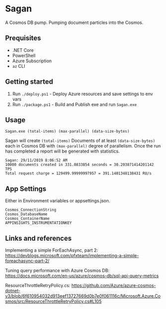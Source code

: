 # Sagan

A Cosmos DB pump. Pumping document particles into the Cosmos.

## Prequisites

* .NET Core
* PowerShell
* Azure Subscription
* `az` CLI

## Getting started

1. Run `./deploy.ps1` - Deploy Azure resources and save settings to env vars
1. Run `./package.ps1` - Build and Publish exe and run `Sagan.exe`

## Usage

    Sagan.exe (total-items) (max-parallel) (data-size-bytes)

Sagan will create `(total-items)` Documents of at least `(data-size-bytes)` each in Cosmos DB with
`(max-parallel)` degree of parallelism. Once the run has completed a report will be generated with statistics.

    Sagan: 29/11/2019 8:06:52 AM
    10000 documents created in 331.0833854 seconds = 30.203871414201142 TPS
    Total request charge = 129499.99999997957 = 391.1401348138431 RU/s

## App Settings

Either in Environment variables or appsettings.json.

    Cosmos_ConnectionString
    Cosmos_DatabaseName
    Cosmos_ContainerName
    APPINSIGHTS_INSTRUMENTATIONKEY

## Links and references

Implementing a simple ForEachAsync, part 2: <https://devblogs.microsoft.com/pfxteam/implementing-a-simple-foreachasync-part-2/>

Tuning query performance with Azure Cosmos DB: <https://docs.microsoft.com/en-us/azure/cosmos-db/sql-api-query-metrics>

ResourceThrottleRetryPolicy.cs: <https://github.com/Azure/azure-cosmos-dotnet-v3/blob/6f610954032d913eef13727669d0b7e0f061116c/Microsoft.Azure.Cosmos/src/ResourceThrottleRetryPolicy.cs#L105>
